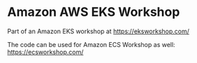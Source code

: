 # Amazon AWS EKS Workshop

Part of an Amazon EKS workshop at https://eksworkshop.com/

The code can be used for Amazon ECS Workshop as well: https://ecsworkshop.com/
